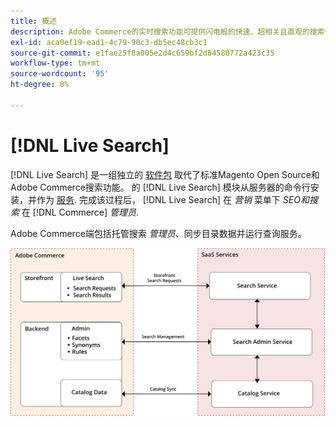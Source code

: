```yaml
---
title: 概述
description: Adobe Commerce的实时搜索功能可提供闪电般的快速、超相关且直观的搜索体验。
exl-id: aca0ef19-ead1-4c79-90c3-db5ec48cb3c1
source-git-commit: e1fae25f8a005e2d4c659bf2d84580772a423c35
workflow-type: tm+mt
source-wordcount: '95'
ht-degree: 0%

---
```


# [!DNL Live Search]

[!DNL Live Search] 是一组独立的 [软件包](#live-search-packages) 取代了标准Magento Open Source和Adobe Commerce搜索功能。 的 [!DNL Live Search] 模块从服务器的命令行安装，并作为 [服务](https://docs.magento.com/user-guide/system/saas.html). 完成该过程后， [!DNL Live Search] 在 *营销* 菜单下 *SEO和搜索* 在 [!DNL Commerce] *管理员*.

Adobe Commerce端包括托管搜索 *管理员*、同步目录数据并运行查询服务。

![实时搜索架构图](assets/architecture-diagram.svg)
